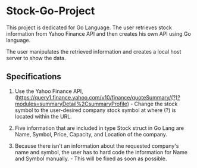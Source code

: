 # Stock-Go-Project

This project is dedicated for Go Language. The user retrieves stock information from Yahoo Finance API and then creates his own API using Go language.

The user manipulates the retrieved information and creates a local host server to show the data. 

## Specifications

 1. Use the Yahoo Finance API, (https://query1.finance.yahoo.com/v10/finance/quoteSummary/(?)?modules=summaryDetail%2CsummaryProfile) - Change the stock symbol to the user-desired company stock symbol at where (?) is located within the URL.
 
 2. Five information that are included in type Stock struct in Go Lang are Name, Symbol, Price, Capacity, and Location of the company.
 
 3. Because there isn't an information about the requested company's name and symbol, the user has to hard code the information for Name and Symbol manually. - This will be fixed as soon as possible.
